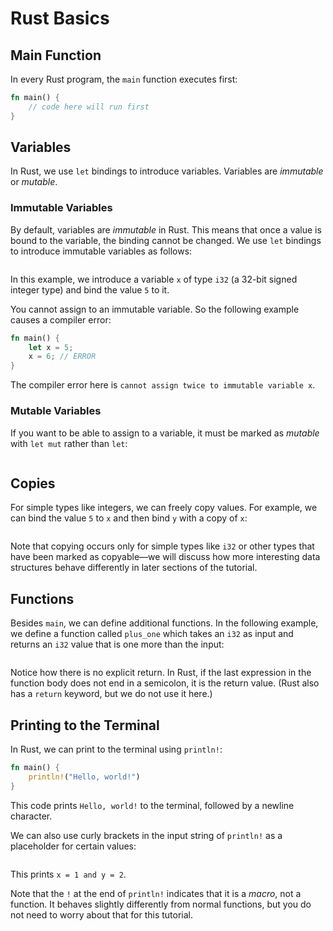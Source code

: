 # Rust Basics

## Main Function
In every Rust program, the `main` function executes first:
```rust
fn main() {
    // code here will run first
}
```

## Variables
In Rust, we use `let` bindings to introduce variables. Variables are *immutable*
or *mutable*.

### Immutable Variables
By default, variables are *immutable* in Rust. This means that once a value is
bound to the variable, the binding cannot be changed. We use `let` bindings to
introduce immutable variables as follows:
<div class="flex-container vis_block" style="position:relative; margin-left:-75px; margin-right:-75px; display: flex;">
  <object type="image/svg+xml" class="immutable_variable code_panel" data="assets/code_examples/immutable_variable/vis_code.svg"></object>
  <object type="image/svg+xml" class="immutable_variable tl_panel" data="assets/code_examples/immutable_variable/vis_timeline.svg" style="width: auto;" onmouseenter="helpers('immutable_variable')"></object>
</div>

In this example, we introduce a variable `x` of type `i32` (a 32-bit signed
integer type) and bind the value `5` to it. 

You cannot assign to an immutable variable. So the following example causes a
compiler error:
```rust
fn main() {
    let x = 5;
    x = 6; // ERROR
}
```

The compiler error here is `cannot assign twice to immutable variable x`.

### Mutable Variables
If you want to be able to assign to a variable, it must be marked as *mutable*
with `let mut` rather than `let`:
<div class="flex-container vis_block" style="position:relative; margin-left:-75px; margin-right:-75px; display: flex;">
  <object type="image/svg+xml" class="mutable_variables code_panel" data="assets/code_examples/mutable_variables/vis_code.svg"></object>
  <object type="image/svg+xml" class="mutable_variables tl_panel" data="assets/code_examples/mutable_variables/vis_timeline.svg" style="width: auto;" onmouseenter="helpers('mutable_variables')"></object>
</div>

## Copies
For simple types like integers, we can freely copy values. For example, we can
bind the value `5` to `x` and then bind `y` with a copy of `x`:
<div class="flex-container vis_block" style="position:relative; margin-left:-75px; margin-right:-75px; display: flex;">
  <object type="image/svg+xml" class="copy code_panel" data="assets/code_examples/copy/vis_code.svg"></object>
  <object type="image/svg+xml" class="copy tl_panel" data="assets/code_examples/copy/vis_timeline.svg" style="width: auto;" onmouseenter="helpers('copy')"></object>
</div>

Note that copying occurs only for simple types like `i32` or other types that
have been marked as copyable—we will discuss how more interesting data
structures behave differently in later sections of the tutorial.

## Functions
Besides `main`, we can define additional functions. In the following example, we
define a function called `plus_one` which takes an `i32` as input and returns an
`i32` value that is one more than the input:
<div class="flex-container vis_block" style="position:relative; margin-left:-75px; margin-right:-75px; display: flex;">
  <object type="image/svg+xml" class="function code_panel" data="assets/code_examples/function/vis_code.svg"></object>
  <object type="image/svg+xml" class="function tl_panel" data="assets/code_examples/function/vis_timeline.svg" style="width: auto;" onmouseenter="helpers('function')"></object>
</div>

Notice how there is no explicit return. In Rust, if the last expression in the
function body does not end in a semicolon, it is the return value. (Rust also
has a `return` keyword, but we do not use it here.)

## Printing to the Terminal
In Rust, we can print to the terminal using `println!`:
```rust
fn main() {
    println!("Hello, world!")
}
```
This code prints `Hello, world!` to the terminal, followed by a newline
character.

We can also use curly brackets in the input string of `println!` as a
placeholder for certain values:
<div class="flex-container vis_block" style="position:relative; margin-left:-75px; margin-right:-75px; display: flex;">
  <object type="image/svg+xml" class="printing code_panel" data="assets/code_examples/printing/vis_code.svg"></object>
  <object type="image/svg+xml" class="printing tl_panel" data="assets/code_examples/printing/vis_timeline.svg" style="width: auto;" onmouseenter="helpers('printing')"></object>
</div>

This prints `x = 1 and y = 2`.

Note that the `!` at the end of `println!` indicates that it is a *macro*, not a
function. It behaves slightly differently from normal functions, but you do not
need to worry about that for this tutorial. 